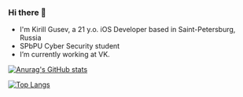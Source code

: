 ### Hi there 👋
-   I'm Kirill Gusev, a 21 y.o. iOS Developer based in Saint-Petersburg, Russia
-   SPbPU Cyber Security student 
-   I’m currently working at VK.
  
[![Anurag's GitHub stats](https://github-readme-stats.vercel.app/api?username=myaumura)](https://github.com/anuraghazra/github-readme-stats)

[![Top Langs](https://github-readme-stats.vercel.app/api/top-langs/?username=myaumura&layout=donut)](https://github.com/anuraghazra/github-readme-stats)
